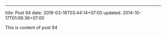 ---
title: Post 94
date: 2018-03-18T03:44:14+07:00
updated: 2014-10-17T01:06:36+07:00

This is content of post 94